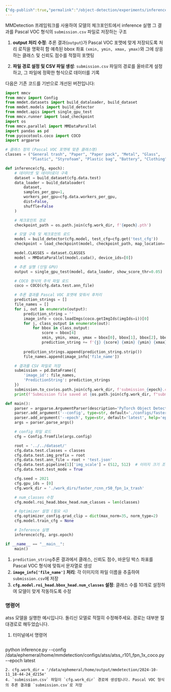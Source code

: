 ```yaml
---
{"dg-publish":true,"permalink":"/object-detection/experiments/inference/"}
---
```


MMDetection 프레임워크를 사용하여 모델의 체크포인트에서 inference 실행 
그 결과를 Pascal VOC 형식의 `submission.csv` 파일로 저장하는 구조 

1. **output 처리 수정**:
   추론 결과(`output`)가 Pascal VOC 포맷에 맞게 저장되도록 처리 로직을 명확히 함
   예측된 bbox 좌표 `(xmin, ymin, xmax, ymax)`와 그에 상응하는 클래스 및 신뢰도 점수를 적절히 포맷팅

3. **파일 경로 설정 및 CSV 파일 생성**:
   `submission.csv` 파일의 경로를 올바르게 설정하고, 그 파일에 정확한 형식으로 데이터를 기록

다음은 기존 코드를 기반으로 개선된 버전입니다:

```python
import mmcv
from mmcv import Config
from mmdet.datasets import build_dataloader, build_dataset
from mmdet.models import build_detector
from mmdet.apis import single_gpu_test
from mmcv.runner import load_checkpoint
import os
from mmcv.parallel import MMDataParallel
import pandas as pd
from pycocotools.coco import COCO
import argparse

# 클래스 정의 (Pascal VOC 포맷에 맞춘 클래스명)
classes = ("General trash", "Paper", "Paper pack", "Metal", "Glass", 
           "Plastic", "Styrofoam", "Plastic bag", "Battery", "Clothing")

def inference(cfg, epoch):
    # 데이터셋 및 데이터로더 구축
    dataset = build_dataset(cfg.data.test)
    data_loader = build_dataloader(
        dataset,
        samples_per_gpu=1,
        workers_per_gpu=cfg.data.workers_per_gpu,
        dist=False,
        shuffle=False
    )

    # 체크포인트 경로
    checkpoint_path = os.path.join(cfg.work_dir, f'{epoch}.pth')

    # 모델 구축 및 체크포인트 로드
    model = build_detector(cfg.model, test_cfg=cfg.get('test_cfg'))
    checkpoint = load_checkpoint(model, checkpoint_path, map_location='cpu')

    model.CLASSES = dataset.CLASSES
    model = MMDataParallel(model.cuda(), device_ids=[0])

    # 추론 실행 (단일 GPU)
    output = single_gpu_test(model, data_loader, show_score_thr=0.05)

    # COCO 형식의 주석 파일 로드
    coco = COCO(cfg.data.test.ann_file)

    # 추론 결과를 Pascal VOC 포맷에 맞춰서 후처리
    prediction_strings = []
    file_names = []
    for i, out in enumerate(output):
        prediction_string = ''
        image_info = coco.loadImgs(coco.getImgIds(imgIds=i))[0]
        for j, class_output in enumerate(out):
            for bbox in class_output:
                score = bbox[4]
                xmin, ymin, xmax, ymax = bbox[0], bbox[1], bbox[2], bbox[3]
                prediction_string += f'{j} {score} {xmin} {ymin} {xmax} {ymax} '
        
        prediction_strings.append(prediction_string.strip())
        file_names.append(image_info['file_name'])

    # 결과를 CSV 파일로 저장
    submission = pd.DataFrame({
        'image_id': file_names,
        'PredictionString': prediction_strings
    })
    submission.to_csv(os.path.join(cfg.work_dir, f'submission_{epoch}.csv'), index=False)
    print(f'Submission file saved at {os.path.join(cfg.work_dir, f"submission_{epoch}.csv")}')

def main():
    parser = argparse.ArgumentParser(description='PyTorch Object Detection Inference')
    parser.add_argument('--config', type=str, default='./configs/faster_rcnn/faster_rcnn_r50_fpn_1x_coco.py', help='config file')
    parser.add_argument('--epoch', type=str, default='latest', help='epoch number')
    args = parser.parse_args()

    # config 파일 로드
    cfg = Config.fromfile(args.config)

    root = '../../dataset/'
    cfg.data.test.classes = classes
    cfg.data.test.img_prefix = root
    cfg.data.test.ann_file = root + 'test.json'
    cfg.data.test.pipeline[1]['img_scale'] = (512, 512)  # 이미지 크기 조정
    cfg.data.test.test_mode = True

    cfg.seed = 2021
    cfg.gpu_ids = [0]
    cfg.work_dir = './work_dirs/faster_rcnn_r50_fpn_1x_trash'

    # num_classes 수정
    cfg.model.roi_head.bbox_head.num_classes = len(classes)

    # Optimizer 설정 (필요 시)
    cfg.optimizer_config.grad_clip = dict(max_norm=35, norm_type=2)
    cfg.model.train_cfg = None

    # Inference 실행
    inference(cfg, args.epoch)

if __name__ == "__main__":
    main()
```

1. `prediction_string`추론 결과에서 클래스, 신뢰도 점수, 바운딩 박스 좌표를 Pascal VOC 형식에 맞춰서 문자열로 생성
2. **`image_info['file_name']` 처리**: 각 이미지의 파일 이름을 추출하여 `submission.csv`에 저장
3. **`cfg.model.roi_head.bbox_head.num_classes` 설정**: 클래스 수를 10개로 설정하여 모델이 맞게 작동하도록 수정

### 명령어

atss 모델을 실행한 예시입니다. 돌리신 모델로 적절히 수정해주세요. 경로는 대부분 절대경로로 해두었습니다.
1. 터미널에서 명령어
   ```bash
python inference.py --config /data/ephemeral/home/mmdetection/configs/atss/atss_r101_fpn_1x_coco.py --epoch latest
   ```
2. cfg.work_dir = '/data/ephemeral/home/output/mmdetection/2024-10-11_18-44-24_d215e' 
4. `submission.csv` 파일이 `cfg.work_dir` 경로에 생성됩니다. Pascal VOC 형식의 추론 결과를 `submission.csv`로 저장

